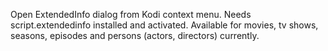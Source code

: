 Open ExtendedInfo dialog from Kodi context menu.
Needs script.extendedinfo installed and activated.
Available for movies, tv shows, seasons, episodes and persons (actors, directors) currently.
